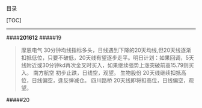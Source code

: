 目录

[TOC]

***

####**201612**
#####19
>摩恩电气 30分钟均线指标多头，日线遇到下降的20天均线,但20天线逐渐扣抵低位，只要不破低，20天线有望逐步走平。明日计划：如果回调，5天线附近或30分钟kd再次金叉时买入，如果继续强势上涨突破前高15.79则买入。
>南方航空 初步止跌，日线空，观望。
>生物股份 20天线继续扣抵高位，日线偏空，逢反弹减仓。
>四川路桥 20天线即将扣高位，日线偏空，观望。

#####20